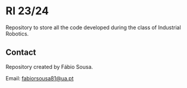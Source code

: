 # RI 23/24
 Repository to store all the code developed during the class of Industrial Robotics. 

## Contact

Repository created by Fábio Sousa.

Email: fabiorsousa81@ua.pt
